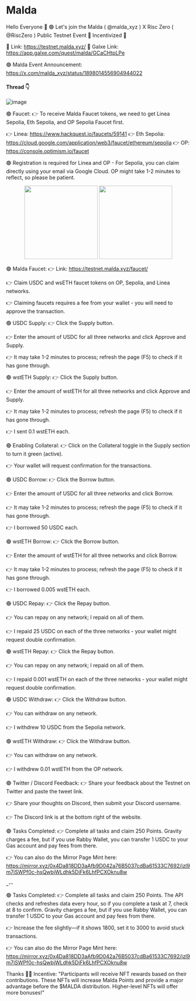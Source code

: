 # Malda

Hello Everyone 👋
🟢 Let's join the Malda ( @malda_xyz ) X Risc Zero ( @RiscZero ) Public Testnet Event 👀 Incentivized 👀

🔗 Link: https://testnet.malda.xyz/
🔗 Galxe Link: https://app.galxe.com/quest/malda/GCaCHtpLPe

🟢 Malda Event Announcement: https://x.com/malda_xyz/status/1898014556904944022

#### Thread 👇

![image](https://github.com/user-attachments/assets/cd111f67-ced1-4562-a9f2-30b94ffec464)


🟢 Faucet:
👉 To receive Malda Faucet tokens, we need to get Linea Sepolia, Eth Sepolia, and OP Sepolia Faucet first.

👉 Linea: https://www.hackquest.io/faucets/59141
👉 Eth Sepolia: https://cloud.google.com/application/web3/faucet/ethereum/sepolia
👉 OP: https://console.optimism.io/faucet

🟢 Registration is required for Linea and OP - For Sepolia, you can claim directly using your email via Google Cloud. OP might take 1-2 minutes to reflect, so please be patient.

<p align="center">
    <img src="https://github.com/user-attachments/assets/11830dd1-f5b7-4efe-93cc-592c69dbfe75" width="200">
    <img src="https://github.com/user-attachments/assets/337f0d0b-8649-4188-9cf3-4285092d5005" width="200">
</p>

🟢 Malda Faucet:
👉 Link: https://testnet.malda.xyz/faucet/

👉 Claim USDC and wsETH faucet tokens on OP, Sepolia, and Linea networks.

👉 Claiming faucets requires a fee from your wallet - you will need to approve the transaction.

🟢 USDC Supply:
👉 Click the Supply button.

👉 Enter the amount of USDC for all three networks and click Approve and Supply.

👉 It may take 1-2 minutes to process; refresh the page (F5) to check if it has gone through.

🟢 wstETH Supply:
👉 Click the Supply button.

👉 Enter the amount of wstETH for all three networks and click Approve and Supply.

👉 It may take 1-2 minutes to process; refresh the page (F5) to check if it has gone through.

👉 I sent 0.1 wstETH each.

🟢 Enabling Collateral:
👉 Click on the Collateral toggle in the Supply section to turn it green (active).

👉 Your wallet will request confirmation for the transactions.

🟢 USDC Borrow:
👉 Click the Borrow button.

👉 Enter the amount of USDC for all three networks and click Borrow.

👉 It may take 1-2 minutes to process; refresh the page (F5) to check if it has gone through.

👉 I borrowed 50 USDC each.

🟢 wstETH Borrow:
👉 Click the Borrow button.

👉 Enter the amount of wstETH for all three networks and click Borrow.

👉 It may take 1-2 minutes to process; refresh the page (F5) to check if it has gone through.

👉 I borrowed 0.005 wstETH each.

🟢 USDC Repay:
👉 Click the Repay button.

👉 You can repay on any network; I repaid on all of them.

👉 I repaid 25 USDC on each of the three networks - your wallet might request double confirmation.

🟢 wstETH Repay:
👉 Click the Repay button.

👉 You can repay on any network; I repaid on all of them.

👉 I repaid 0.001 wstETH on each of the three networks - your wallet might request double confirmation.

🟢 USDC Withdraw:
👉 Click the Withdraw button.

👉 You can withdraw on any network.

👉 I withdrew 10 USDC from the Sepolia network.

🟢 wstETH Withdraw:
👉 Click the Withdraw button.

👉 You can withdraw on any network.

👉 I withdrew 0.01 wstETH from the OP network.

🟢 Twitter / Discord Feedback:
👉 Share your feedback about the Testnet on Twitter and paste the tweet link.

👉 Share your thoughts on Discord, then submit your Discord username.

👉 The Discord link is at the bottom right of the website.

🟢 Tasks Completed:
👉 Complete all tasks and claim 250 Points. Gravity charges a fee, but if you use Rabby Wallet, you can transfer 1 USDC to your Gas account and pay fees from there.

👉 You can also do the Mirror Page Mint here: https://mirror.xyz/0x4Da818DD3aAfb9D042a76B5037cdBa61533C7692/jzl9m7iSWPf0c-hsQwbjWLdhk5DiFk6LhfPCXOknu8w

_--

🟢 Tasks Completed:
👉 Complete all tasks and claim 250 Points. The API checks and refreshes data every hour, so if you complete a task at 7, check at 8 to confirm. Gravity charges a fee, but if you use Rabby Wallet, you can transfer 1 USDC to your Gas account and pay fees from there.

👉 Increase the fee slightly—if it shows 1800, set it to 3000 to avoid stuck transactions.

👉 You can also do the Mirror Page Mint here: https://mirror.xyz/0x4Da818DD3aAfb9D042a76B5037cdBa61533C7692/jzl9m7iSWPf0c-hsQwbjWLdhk5DiFk6LhfPCXOknu8w

Thanks 👀🤍
Incentive:
"Participants will receive NFT rewards based on their contributions. These NFTs will increase Malda Points and provide a major advantage before the $MALDA distribution. Higher-level NFTs will offer more bonuses!"
